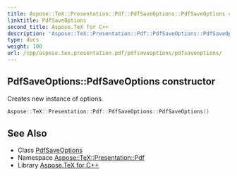 ```yaml
---
title: Aspose::TeX::Presentation::Pdf::PdfSaveOptions::PdfSaveOptions constructor
linktitle: PdfSaveOptions
second_title: Aspose.TeX for C++
description: 'Aspose::TeX::Presentation::Pdf::PdfSaveOptions::PdfSaveOptions constructor. Creates new instance of options in C++.'
type: docs
weight: 100
url: /cpp/aspose.tex.presentation.pdf/pdfsaveoptions/pdfsaveoptions/
---
```

## PdfSaveOptions::PdfSaveOptions constructor


Creates new instance of options.

```cpp
Aspose::TeX::Presentation::Pdf::PdfSaveOptions::PdfSaveOptions()
```

## See Also

* Class [PdfSaveOptions](../)
* Namespace [Aspose::TeX::Presentation::Pdf](../../)
* Library [Aspose.TeX for C++](../../../)
